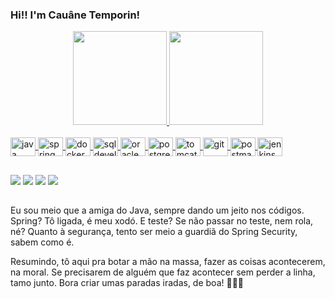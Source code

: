 ### Hi!! I'm Cauâne Temporin! 

<div align="center">
  <a href="https://github.com/CauaneTemporin">
  <img height="150em" src="https://github-readme-stats.vercel.app/api?username=CauaneTemporin&show_icons=true&theme=radical&include_all_commits=true&count_private=true"/>
  <img height="150em" src="https://github-readme-stats.vercel.app/api/top-langs/?username=CauaneTemporin&layout=compact&langs_count=4&theme=radical"/>
</div>

  
<div style="display: inline_block"><br>
  <img align="center" alt="java" height="30" width="40" src="https://cdn.jsdelivr.net/gh/devicons/devicon@latest/icons/java/java-original.svg" />
  <img align="center" alt="spring" height="30" width="40" src="https://cdn.jsdelivr.net/gh/devicons/devicon@latest/icons/spring/spring-original.svg">
  <img align="center" alt="docker" height="30" width="40" src="https://cdn.jsdelivr.net/gh/devicons/devicon@latest/icons/docker/docker-original-wordmark.svg">
  <img align="center" alt="sqldeveloper" height="30" width="40" src="https://cdn.jsdelivr.net/gh/devicons/devicon@latest/icons/sqldeveloper/sqldeveloper-original.svg">
  <img align="center" alt="oracle" height="30" width="40" src="https://cdn.jsdelivr.net/gh/devicons/devicon@latest/icons/oracle/oracle-original.svg">
  <img align="center" alt="postgresql" height="30" width="40" src="https://cdn.jsdelivr.net/gh/devicons/devicon@latest/icons/postgresql/postgresql-original.svg">
  <img align="center" alt="tomcat" height="30" width="40" src="https://cdn.jsdelivr.net/gh/devicons/devicon@latest/icons/tomcat/tomcat-original.svg">
  <img align="center" alt="git" height="30" width="40" src="https://cdn.jsdelivr.net/gh/devicons/devicon@latest/icons/git/git-original-wordmark.svg">
  <img align="center" alt="postman" height="30" width="40" src="https://cdn.jsdelivr.net/gh/devicons/devicon@latest/icons/postman/postman-original.svg">
  <img align="center" alt="jenkins" height="30" width="40" src="https://cdn.jsdelivr.net/gh/devicons/devicon@latest/icons/jenkins/jenkins-original.svg">
</div>

  ##

<div> 
  <a href="https://discord.com/channels/@me/" target="_blank"><img src="https://img.shields.io/badge/Discord-7289DA?style=for-the-badge&logo=discord&logoColor=white" target="_blank"></a> 
  <a href="https://www.linkedin.com/in/cauane-temporin/" target="_blank"><img src="https://img.shields.io/badge/-LinkedIn-%230077B5?style=for-the-badge&logo=linkedin&logoColor=white" target="_blank"></a> 
  <a href="https://api.whatsapp.com/send/?phone=5511999691935&text=Hi+Lucas%2C+how+are+you%3F&app_absent=0" target="_blank"><img src="https://img.shields.io/badge/WhatsApp-25D366?style=for-the-badge&logo=whatsapp&logoColor=white" target="_blank"></a> 
     <a href ="mailto:cauanetemporin.ti@gmail.com"><img src="https://img.shields.io/badge/-Gmail-%23333?style=for-the-badge&logo=gmail&logoColor=white" target="_blank"></a>
</div>


##
Eu sou meio que a amiga do Java, sempre dando um jeito nos códigos. Spring? Tô ligada, é meu xodó. E teste? Se não passar no teste, nem rola, né?
Quanto à segurança, tento ser meio a guardiã do Spring Security, sabem como é.

Resumindo, tô aqui pra botar a mão na massa, fazer as coisas acontecerem, na moral. Se precisarem de alguém que faz acontecer sem perder a linha, tamo junto. Bora criar umas paradas iradas, de boa! 🚀👩‍💻

